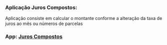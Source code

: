 ### Aplicação Juros Compostos:
Aplicação consiste em calcular o montante conforme a alteração da taxa de juros ao mês ou números de parcelas
### App: [Juros Compostos](https://react-juros-compostos.vercel.app/)

